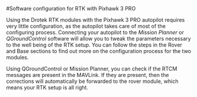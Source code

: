 #Software configuration for RTK with Pixhawk 3 PRO

Using the Drotek RTK modules with the Pixhawk 3 PRO autopilot requires very little configuration, as the autopilot takes care of most of the configuring process. Connecting your autopilot to the _Mission Planner_ or _QGroundControl_ software will allow you to tweak the parameters necessary to the well being of the RTK setup. You can follow the steps in the Rover and Base sections to find out more on the configuration process for the two modules. 

Using QGroundControl or Mission Planner, you can check if the RTCM messages are present in the MAVLink. If they are present, then the corrections will automatically be forwarded to the rover module, which means your RTK setup is all right.
